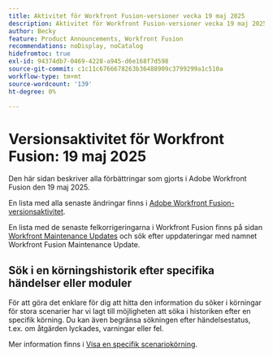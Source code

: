 ```yaml
---
title: Aktivitet för Workfront Fusion-versioner vecka 19 maj 2025
description: Aktivitet för Workfront Fusion-versioner vecka 19 maj 2025
author: Becky
feature: Product Announcements, Workfront Fusion
recommendations: noDisplay, noCatalog
hidefromtoc: true
exl-id: 94374db7-0469-4228-a945-d6e168f7d598
source-git-commit: c1c11c6766678263b36488909c3799299a1c510a
workflow-type: tm+mt
source-wordcount: '139'
ht-degree: 0%

---
```


# Versionsaktivitet för Workfront Fusion: 19 maj 2025

Den här sidan beskriver alla förbättringar som gjorts i Adobe Workfront Fusion den 19 maj 2025.

En lista med alla senaste ändringar finns i [Adobe Workfront Fusion-versionsaktivitet](/help/workfront-fusion/fusion-product-releases/fusion-release-activity.md).

En lista med de senaste felkorrigeringarna i Workfront Fusion finns på sidan [Workfront Maintenance Updates](https://experienceleague.adobe.com/en/docs/workfront-known-issues/releases/current-updates) och sök efter uppdateringar med namnet Workfront Fusion Maintenance Update.

## Sök i en körningshistorik efter specifika händelser eller moduler

För att göra det enklare för dig att hitta den information du söker i körningar för stora scenarier har vi lagt till möjligheten att söka i historiken efter en specifik körning. Du kan även begränsa sökningen efter händelsestatus, t.ex. om åtgärden lyckades, varningar eller fel.

Mer information finns i [Visa en specifik scenariokörning](/help/workfront-fusion/manage-scenarios/view-a-specific-scenario-execution.md).
